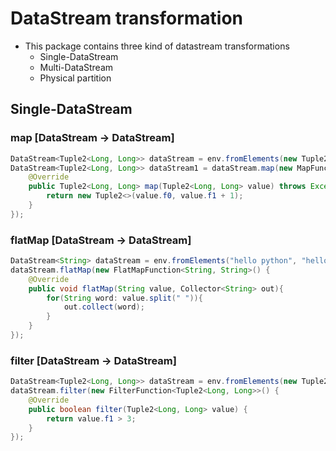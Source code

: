 # DataStream transformation
* This package contains three kind of datastream transformations
    * Single-DataStream
    * Multi-DataStream
    * Physical partition
## Single-DataStream
### map [DataStream -> DataStream]
```java
DataStream<Tuple2<Long, Long>> dataStream = env.fromElements(new Tuple2<>(1L, 2L), new Tuple2<>(1L, 2L), new Tuple2<>(1L, 2L), new Tuple2<>(1L, 2L));
DataStream<Tuple2<Long, Long>> dataStream1 = dataStream.map(new MapFunction<Tuple2<Long, Long>, Tuple2<Long, Long>>() {
    @Override
    public Tuple2<Long, Long> map(Tuple2<Long, Long> value) throws Exception {
        return new Tuple2<>(value.f0, value.f1 + 1);
    }
});
```
### flatMap [DataStream -> DataStream]
```java
DataStream<String> dataStream = env.fromElements("hello python", "hello java", "hello scala", "hello c++");
dataStream.flatMap(new FlatMapFunction<String, String>() {
    @Override
    public void flatMap(String value, Collector<String> out){
        for(String word: value.split(" ")){
            out.collect(word);
        }
    }
});
```
### filter [DataStream -> DataStream]
```java
DataStream<Tuple2<Long, Long>> dataStream = env.fromElements(new Tuple2<>(1L, 2L), new Tuple2<>(1L, 3L), new Tuple2<>(1L, 4L), new Tuple2<>(1L, 5L));
dataStream.filter(new FilterFunction<Tuple2<Long, Long>>() {
    @Override
    public boolean filter(Tuple2<Long, Long> value) {
        return value.f1 > 3;
    }
});
```